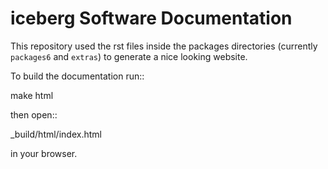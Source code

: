 iceberg Software Documentation
==============================

This repository used the rst files inside the packages directories (currently `packages6` and `extras`)
to generate a nice looking website.

To build the documentation run::

   make html

then open::

   _build/html/index.html

in your browser.
